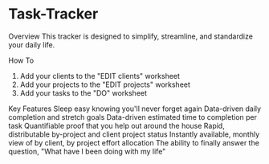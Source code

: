 # Task-Tracker

Overview
This tracker is designed to simplify, streamline, and standardize your daily life.

How To
1) Add your clients to the "EDIT clients" worksheet
2) Add your projects to the "EDIT projects" worksheet
3) Add your tasks to the "DO" worksheet

Key Features
Sleep easy knowing you'll never forget again
Data-driven daily completion and stretch goals
Data-driven estimated time to completion per task
Quantifiable proof that you help out around the house
Rapid, distributable by-project and client project status
Instantly available, monthly view of by client, by project effort allocation
The ability to finally answer the question, "What have I been doing with my life"
